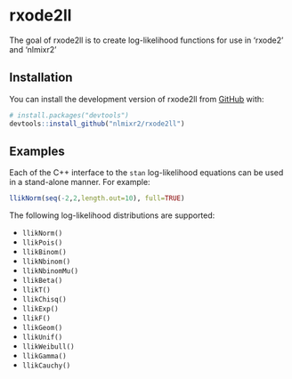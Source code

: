 
<!-- README.md is generated from README.Rmd. Please edit that file -->

# rxode2ll

<!-- badges: start -->

<!-- badges: end -->

The goal of rxode2ll is to create log-likelihood functions for use in
‘rxode2’ and ‘nlmixr2’

## Installation

You can install the development version of rxode2ll from
[GitHub](https://github.com/) with:

``` r
# install.packages("devtools")
devtools::install_github("nlmixr2/rxode2ll")
```

## Examples

Each of the C++ interface to the `stan` log-likelihood equations can be
used in a stand-alone manner. For example:

``` r
llikNorm(seq(-2,2,length.out=10), full=TRUE)
```

The following log-likelihood distributions are supported:

  - `llikNorm()`
  - `llikPois()`
  - `llikBinom()`
  - `llikNbinom()`
  - `llikNbinomMu()`
  - `llikBeta()`
  - `llikT()`
  - `llikChisq()`
  - `llikExp()`
  - `llikF()`
  - `llikGeom()`
  - `llikUnif()`
  - `llikWeibull()`
  - `llikGamma()`
  - `llikCauchy()`
